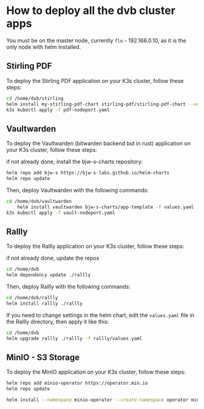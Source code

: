 # How to deploy all the dvb cluster apps

You must be on the master node, currently `flo` - 192.168.0.10, as it is the only node with helm installed.

## Stirling PDF 

To deploy the Stirling PDF application on your K3s cluster, follow these steps:

```bash
cd /home/dvb/stirling
helm install my-stirling-pdf-chart stirling-pdf/stirling-pdf-chart --version 1.10.00
k3s kubectl apply -f pdf-nodeport.yaml
```

## Vaultwarden 

To deploy the Vaultwarden (bitwarden backend but in rust) application on your K3s cluster, follow these steps:

if not already done, install the bjw-s-charts repository:
```bash
helm repo add bjw-s https://bjw-s-labs.github.io/helm-charts
helm repo update
```
Then, deploy Vaultwarden with the following commands:

```bash
cd /home/dvb/vaultwarden
    helm install vaultwarden bjw-s-charts/app-template -f values.yaml
k3s kubectl apply -f vault-nodeport.yaml
```

## Rallly 

To deploy the Rallly application on your K3s cluster, follow these steps:

if not already done, update the repos 
```bash
cd /home/dvb
helm dependency update ./rallly
```
Then, deploy Rallly with the following commands:
```bash
cd /home/dvb/rallly
helm install rallly ./rallly
```

If you need to change settings in the helm chart, edit the `values.yaml` file in the Rallly directory, then apply it like this:
```bash
cd /home/dvb
helm upgrade rallly ./rallly -f rallly/values.yaml
```

## MinIO - S3 Storage

To deploy the MinIO application on your K3s cluster, follow these steps:

```bash
helm repo add minio-operator https://operator.min.io
helm repo update

helm install --namespace minio-operator --create-namespace operator minio-operator/operator --set service.type=NodePort --set service.nodePort=30090 --set console.service.type=NodePort --set console.service.nodePort=30091 --set console.enabled=true
```